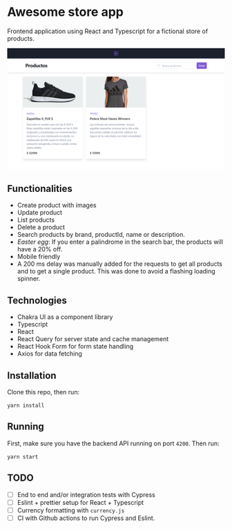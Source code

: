 # Awesome store app

Frontend application using React and Typescript for a fictional store of products.

![Desktop](docs/awesome-store-app.netlify.app_.png)

## Functionalities

- Create product with images
- Update product
- List products
- Delete a product
- Search products by brand, productId, name or description.
- _Easter egg_: If you enter a palindrome in the search bar, the products will have a 20% off.
- Mobile friendly
- A 200 ms delay was manually added for the requests to get all products and to get a single product. This was done to avoid a flashing loading spinner.

## Technologies

- Chakra UI as a component library
- Typescript
- React
- React Query for server state and cache management
- React Hook Form for form state handling
- Axios for data fetching

## Installation

Clone this repo, then run:

```
yarn install
```

## Running

First, make sure you have the backend API running on port `4200`. Then run:

```
yarn start
```

## TODO

- [ ] End to end and/or integration tests with Cypress
- [ ] Eslint + prettier setup for React + Typescript
- [ ] Currency formatting with `currency.js`
- [ ] CI with Github actions to run Cypress and Eslint.
